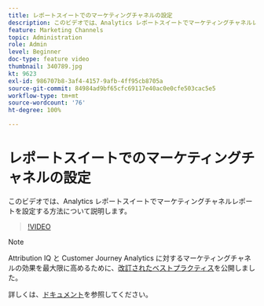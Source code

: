 ```yaml
---
title: レポートスイートでのマーケティングチャネルの設定
description: このビデオでは、Analytics レポートスイートでマーケティングチャネルレポートを設定する方法について説明します。
feature: Marketing Channels
topic: Administration
role: Admin
level: Beginner
doc-type: feature video
thumbnail: 340789.jpg
kt: 9623
exl-id: 986707b8-3af4-4157-9afb-4ff95cb8705a
source-git-commit: 84984ad9bf65cfc69117e40ac0e0cfe503cac5e5
workflow-type: tm+mt
source-wordcount: '76'
ht-degree: 100%

---
```


# レポートスイートでのマーケティングチャネルの設定

このビデオでは、Analytics レポートスイートでマーケティングチャネルレポートを設定する方法について説明します。

>[!VIDEO](https://video.tv.adobe.com/v/344361/?quality=12&learn=on&captions=jpn)

>[!NOTE]
>
>Attribution IQ と Customer Journey Analytics に対するマーケティングチャネルの効果を最大限に高めるために、[改訂されたベストプラクティス](https://experienceleague.adobe.com/docs/analytics/components/marketing-channels/mchannel-best-practices.html?lang=ja)を公開しました。

詳しくは、[ドキュメント](https://experienceleague.adobe.com/docs/analytics/components/marketing-channels/c-getting-started-mchannel.html?lang=ja)を参照してください。

